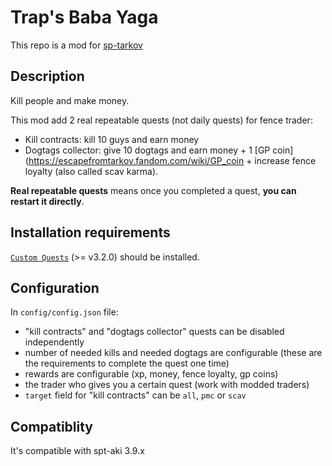 # Trap's Baba Yaga

This repo is a mod for [sp-tarkov](https://sp-tarkov.com/)

## Description
Kill people and make money.

This mod add 2 real repeatable quests (not daily quests) for fence trader:
- Kill contracts: kill 10 guys and earn money
- Dogtags collector: give 10 dogtags and earn money + 1 [GP coin](https://escapefromtarkov.fandom.com/wiki/GP_coin + increase fence loyalty (also called scav karma).

**Real repeatable quests** means once you completed a quest, **you can restart it directly**.

## Installation requirements
[`Custom Quests`](https://hub.sp-tarkov.com/files/file/701-baba-yaga/) (>= v3.2.0) should be installed.

## Configuration
In `config/config.json` file: 
- "kill contracts" and "dogtags collector" quests can be disabled independently
- number of needed kills and needed dogtags are configurable (these are the requirements to complete the quest one time)
- rewards are configurable (xp, money, fence loyalty, gp coins)
- the trader who gives you a certain quest (work with modded traders)
- `target` field for "kill contracts" can be `all`, `pmc` or `scav`

## Compatiblity
It's compatible with spt-aki 3.9.x

